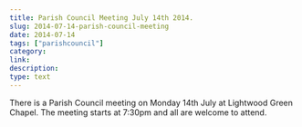 ```yaml
---
title: Parish Council Meeting July 14th 2014.
slug: 2014-07-14-parish-council-meeting
date: 2014-07-14
tags: ["parishcouncil"]
category:
link:
description:
type: text
---
```


There is a Parish Council meeting on Monday 14th July at Lightwood Green Chapel. The meeting starts at 7:30pm and all are welcome to attend.
